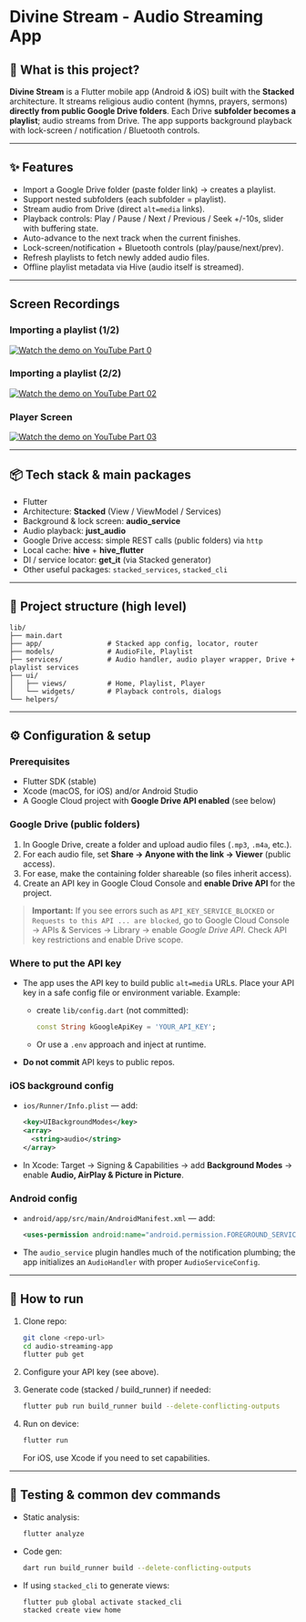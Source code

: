# Divine Stream - Audio Streaming App

## 🎵 What is this project?

**Divine Stream** is a Flutter mobile app (Android & iOS) built with the **Stacked** architecture.
It streams religious audio content (hymns, prayers, sermons) **directly from public Google Drive folders**. Each Drive **subfolder becomes a playlist**; audio streams from Drive. The app supports background playback with lock-screen / notification / Bluetooth controls.

---

## ✨ Features

* Import a Google Drive folder (paste folder link) → creates a playlist.
* Support nested subfolders (each subfolder = playlist).
* Stream audio from Drive (direct `alt=media` links).
* Playback controls: Play / Pause / Next / Previous / Seek +/-10s, slider with buffering state.
* Auto-advance to the next track when the current finishes.
* Lock-screen/notification + Bluetooth controls (play/pause/next/prev).
* Refresh playlists to fetch newly added audio files.
* Offline playlist metadata via Hive (audio itself is streamed).

---

## Screen Recordings
### Importing a playlist (1/2)

[![Watch the demo on YouTube Part 0](https://img.youtube.com/vi/UV5UseunWU4/0.jpg)](https://youtube.com/shorts/UV5UseunWU4)

### Importing a playlist (2/2) 

[![Watch the demo on YouTube Part 02](https://img.youtube.com/vi/uF9PpDngq44/0.jpg)](https://youtube.com/shorts/uF9PpDngq44)

### Player Screen 
[![Watch the demo on YouTube Part 03](https://img.youtube.com/vi/ka0aCXm2634/0.jpg)](https://youtube.com/shorts/ka0aCXm2634)


---

## 📦 Tech stack & main packages

* Flutter
* Architecture: **Stacked** (View / ViewModel / Services)
* Background & lock screen: **audio\_service**
* Audio playback: **just\_audio**
* Google Drive access: simple REST calls (public folders) via `http`
* Local cache: **hive** + **hive\_flutter**
* DI / service locator: **get\_it** (via Stacked generator)
* Other useful packages: `stacked_services`, `stacked_cli`
---

## 📁 Project structure (high level)

```
lib/
├── main.dart
├── app/                # Stacked app config, locator, router
├── models/             # AudioFile, Playlist
├── services/           # Audio handler, audio player wrapper, Drive + playlist services
├── ui/
│   ├── views/          # Home, Playlist, Player
│   └── widgets/        # Playback controls, dialogs
└── helpers/
```

---

## ⚙️ Configuration & setup

### Prerequisites

* Flutter SDK (stable)
* Xcode (macOS, for iOS) and/or Android Studio
* A Google Cloud project with **Google Drive API enabled** (see below)

### Google Drive (public folders)

1. In Google Drive, create a folder and upload audio files (`.mp3`, `.m4a`, etc.).
2. For each audio file, set **Share → Anyone with the link → Viewer** (public access).
3. For ease, make the containing folder shareable (so files inherit access).
4. Create an API key in Google Cloud Console and **enable Drive API** for the project.

> **Important:** If you see errors such as `API_KEY_SERVICE_BLOCKED` or `Requests to this API ... are blocked`, go to Google Cloud Console → APIs & Services → Library → enable *Google Drive API*. Check API key restrictions and enable Drive scope.

### Where to put the API key

* The app uses the API key to build public `alt=media` URLs. Place your API key in a safe config file or environment variable. Example:

    * create `lib/config.dart` (not committed):

      ```dart
      const String kGoogleApiKey = 'YOUR_API_KEY';
      ```
    * Or use a `.env` approach and inject at runtime.
* **Do not commit** API keys to public repos.

### iOS background config

* `ios/Runner/Info.plist` — add:

  ```xml
  <key>UIBackgroundModes</key>
  <array>
    <string>audio</string>
  </array>
  ```
* In Xcode: Target → Signing & Capabilities → add **Background Modes** → enable **Audio, AirPlay & Picture in Picture**.

### Android config

* `android/app/src/main/AndroidManifest.xml` — add:

  ```xml
  <uses-permission android:name="android.permission.FOREGROUND_SERVICE"/>
  ```
* The `audio_service` plugin handles much of the notification plumbing; the app initializes an `AudioHandler` with proper `AudioServiceConfig`.

---

## 🧭 How to run

1. Clone repo:

   ```bash
   git clone <repo-url>
   cd audio-streaming-app
   flutter pub get
   ```
2. Configure your API key (see above).
3. Generate code (stacked / build\_runner) if needed:

   ```bash
   flutter pub run build_runner build --delete-conflicting-outputs
   ```
4. Run on device:

   ```bash
   flutter run
   ```

   For iOS, use Xcode if you need to set capabilities.

---

## 🧪 Testing & common dev commands

* Static analysis:

  ```bash
  flutter analyze
  ```
* Code gen:

  ```bash
  dart run build_runner build --delete-conflicting-outputs
  ```
* If using `stacked_cli` to generate views:

  ```bash
  flutter pub global activate stacked_cli
  stacked create view home
  ```

